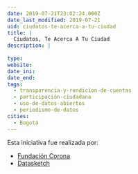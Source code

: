 ```yaml
---
date: 2019-07-21T23:02:24.000Z
date_last_modified: 2019-07-21
uid: ciudatos-te-acerca-a-tu-ciudad
title: |
  Ciudatos, Te Acerca A Tu Ciudad
description: |
  
type: 
website: 
date_ini: 
date_end: 
tags:
  - transparencia-y-rendicion-de-cuentas
  - participación-ciudadana
  - uso-de-datos-abiertos
  - periodismo-de-datos
cities: 
  - Bogotá
---
```


Esta iniciativa fue realizada por:

- [Fundación Corona](/organizaciones/fundacion-corona)
- [Datasketch](/organizaciones/datasketch)
